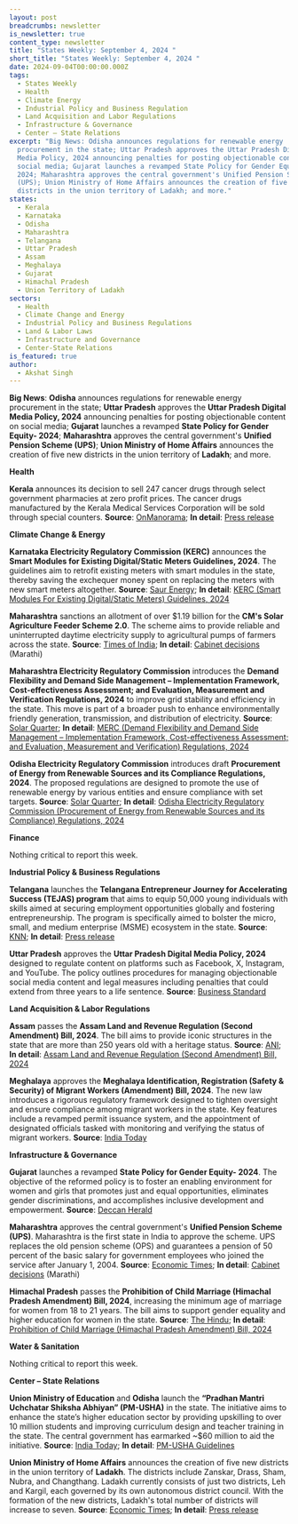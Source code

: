 ```yaml
---
layout: post
breadcrumbs: newsletter
is_newsletter: true
content_type: newsletter
title: "States Weekly: September 4, 2024 "
short_title: "States Weekly: September 4, 2024 "
date: 2024-09-04T00:00:00.000Z
tags:
  - States Weekly
  - Health
  - Climate Energy
  - Industrial Policy and Business Regulation
  - Land Acquisition and Labor Regulations
  - Infrastructure & Governance
  - Center – State Relations
excerpt: "Big News: Odisha announces regulations for renewable energy
  procurement in the state; Uttar Pradesh approves the Uttar Pradesh Digital
  Media Policy, 2024 announcing penalties for posting objectionable content on
  social media; Gujarat launches a revamped State Policy for Gender Equity-
  2024; Maharashtra approves the central government's Unified Pension Scheme
  (UPS); Union Ministry of Home Affairs announces the creation of five new
  districts in the union territory of Ladakh; and more."
states:
  - Kerala
  - Karnataka
  - Odisha
  - Maharashtra
  - Telangana
  - Uttar Pradesh
  - Assam
  - Meghalaya
  - Gujarat
  - Himachal Pradesh
  - Union Territory of Ladakh
sectors:
  - Health
  - Climate Change and Energy
  - Industrial Policy and Business Regulations
  - Land & Labor Laws
  - Infrastructure and Governance
  - Center-State Relations
is_featured: true
author:
  - Akshat Singh
---
```

**Big News**: **Odisha** announces regulations for renewable energy procurement in the state; **Uttar Pradesh** approves the **Uttar Pradesh Digital Media Policy, 2024** announcing penalties for posting objectionable content on social media; **Gujarat** launches a revamped **State Policy for Gender Equity- 2024**; **Maharashtra** approves the central government's **Unified Pension Scheme (UPS)**; **Union Ministry of Home Affairs** announces the creation of five new districts in the union territory of **Ladakh**; and more.

**Health**

**Kerala** announces its decision to sell 247 cancer drugs through select government pharmacies at zero profit prices. The cancer drugs manufactured by the Kerala Medical Services Corporation will be sold through special counters. **Source**: [OnManorama](https://www.onmanorama.com/news/kerala/2024/08/27/cancer-drugs-at-zero-profit-prices-kerala.html); **In detail**: [Press release](https://prdlive.kerala.gov.in/news/365432)

**Climate Change & Energy**

**Karnataka Electricity Regulatory Commission (KERC)** announces the **Smart Modules for Existing Digital/Static Meters Guidelines, 2024**. The guidelines aim to retrofit existing meters with smart modules in the state, thereby saving the exchequer money spent on replacing the meters with new smart meters altogether. **Source**: [Saur Energy](https://www.saurenergy.com/solar-energy-news/karnataka-kerc-issues-rules-to-transit-towards-smart-meters); **In detail**: [KERC (Smart Modules For Existing Digital/Static Meters) Guidelines, 2024](https://kerc.karnataka.gov.in/uploads/48731724744548.pdf)

**Maharashtra** sanctions an allotment of over $1.19 billion for the **CM's Solar Agriculture Feeder Scheme 2.0**. The scheme aims to provide reliable and uninterrupted daytime electricity supply to agricultural pumps of farmers across the state. **Source**: [Times of India](https://timesofindia.indiatimes.com/city/mumbai/maharashtra-cabinet-sanctions-over-rs-10000-crore-for-solarisation-project-in-state/articleshow/112827181.cms); **In detail**: [Cabinet decisions](https://www.maharashtra.gov.in/Upload/PDF/Cabinet-Decisions_Meeting-No-80_R.pdf) (Marathi)

**Maharashtra Electricity Regulatory Commission** introduces the **Demand Flexibility and Demand Side Management – Implementation Framework, Cost-effectiveness Assessment; and Evaluation, Measurement and Verification Regulations, 2024** to improve grid stability and efficiency in the state. This move is part of a broader push to enhance environmentally friendly generation, transmission, and distribution of electricity. **Source**: [Solar Quarter](https://solarquarter.com/2024/08/29/maharashtra-introduces-draft-demand-flexibility-regulations-framework-2024-to-enhance-grid-efficiency-and-support-renewable-energy/); **In detail**: [MERC (Demand Flexibility and Demand Side Management – Implementation Framework, Cost-effectiveness Assessment; and Evaluation, Measurement and Verification) Regulations, 2024](https://merc.gov.in/wp-content/uploads/2024/08/EM_Demand-Flexibility-DSM-Regulations-2024-2.pdf)

**Odisha Electricity Regulatory Commission** introduces draft **Procurement of Energy from Renewable Sources and its Compliance Regulations, 2024**. The proposed regulations are designed to promote the use of renewable energy by various entities and ensure compliance with set targets. **Source**: [Solar Quarter](https://solarquarter.com/2024/08/27/odisha-electricity-regulatory-commission-seeks-feedback-on-draft-renewable-energy-procurement-regulations-2024/); **In detail**: [Odisha Electricity Regulatory Commission (Procurement of Energy from Renewable Sources and its Compliance) Regulations, 2024](https://www.orierc.org/UploadData/LatestUpdates/f5ef5310-f86f-40ef-bdb8-50c4d9bed23d.pdf)

**Finance**

Nothing critical to report this week.

**Industrial Policy & Business Regulations**  

**Telangana** launches the **Telangana Entrepreneur Journey for Accelerating Success (TEJAS) program** that aims to equip 50,000 young individuals with skills aimed at securing employment opportunities globally and fostering entrepreneurship. The program is specifically aimed to bolster the micro, small, and medium enterprise (MSME) ecosystem in the state. **Source**: [KNN](https://knnindia.co.in/news/newsdetails/state/telangana-govt-launches-initiative-to-support-youth-employment-and-msme-growth); **In detail**: [Press release](https://www.nsic.co.in/Media/Details/4183#:~:text=In%20order%20to%20strengthen%20the,Industries%20Corporation%20Limited%20%28NSIC%29.)

**Uttar Pradesh** approves the **Uttar Pradesh Digital Media Policy, 2024** designed to regulate content on platforms such as Facebook, X, Instagram, and YouTube. The policy outlines procedures for managing objectionable social media content and legal measures including penalties that could extend from three years to a life sentence. **Source**: [Business Standard](https://www.business-standard.com/india-news/up-s-social-media-policy-life-term-for-anti-national-posts-cap-on-earning-124082800464_1.html)

**Land Acquisition & Labor Regulations**  

**Assam** passes the **Assam Land and Revenue Regulation (Second Amendment) Bill, 2024**. The bill aims to provide iconic structures in the state that are more than 250 years old with a heritage status. **Source**: [ANI](https://www.aninews.in/news/national/general-news/assam-assembly-passes-land-and-revenue-regulation-bill-to-safeguard-heritage-sites20240829213649/); **In detail**: [Assam Land and Revenue Regulation (Second Amendment) Bill, 2024](https://assambidhansabha.org/assets/uploads/bills/en/En_FUQKP1724769774.pdf)

**Meghalaya** approves the **Meghalaya Identification, Registration (Safety & Security) of Migrant Workers (Amendment) Bill, 2024**. The new law introduces a rigorous regulatory framework designed to tighten oversight and ensure compliance among migrant workers in the state. Key features include a revamped permit issuance system, and the appointment of designated officials tasked with monitoring and verifying the status of migrant workers. **Source**: [India Today](https://www.indiatodayne.in/meghalaya/story/meghalaya-cracks-down-on-illegal-migration-with-new-worker-regulation-amendments-1083757-2024-09-01)

**Infrastructure & Governance**

**Gujarat** launches a revamped **State Policy for Gender Equity- 2024**. The objective of the reformed policy is to foster an enabling environment for women and girls that promotes just and equal opportunities, eliminates gender discriminations, and accomplishes inclusive development and empowerment. **Source**: [Deccan Herald](https://www.deccanherald.com/india/gujarat/gujarat-govt-launches-reformulated-gender-policy-for-inclusive-development-empowerment-3172498)

**Maharashtra** approves the central government's **Unified Pension Scheme (UPS)**. Maharashtra is the first state in India to approve the scheme. UPS replaces the old pension scheme (OPS) and guarantees a pension of 50 percent of the basic salary for government employees who joined the service after January 1, 2004. **Source**: [Economic Times](https://economictimes.indiatimes.com/news/economy/policy/ups-scheme-news-maharashtra-becomes-first-state-to-approve-unified-pension-scheme/articleshow/112791800.cms); **In detail**: [Cabinet decisions](https://www.maharashtra.gov.in/Upload/PDF/Cabinet-Decisions_Meeting-No-80_R.pdf) (Marathi)

**Himachal Pradesh** passes the **Prohibition of Child Marriage (Himachal Pradesh Amendment) Bill, 2024**, increasing the minimum age of marriage for women from 18 to 21 years. The bill aims to support gender equality and higher education for women in the state. **Source**: [The Hindu](https://www.thehindu.com/news/national/himachal-pradesh/himachal-pradesh-raises-minimum-age-of-marriage-for-women-from-18-to-21-years/article68574251.ece); **In detail**: [Prohibition of Child Marriage (Himachal Pradesh Amendment) Bill, 2024](https://rajpatrahimachal.nic.in/OPENFILE1.aspx?ID=44395%20&etype=NSPECIAL)

**Water & Sanitation**

Nothing critical to report this week.

**Center – State Relations**

**Union Ministry of Education** and **Odisha** launch the **“Pradhan Mantri Uchchatar Shiksha Abhiyan” (PM-USHA)** in the state. The initiative aims to enhance the state’s higher education sector by providing upskilling to over 10 million students and improving curriculum design and teacher training in the state. The central government has earmarked ~$60 million to aid the initiative. **Source**: [India Today](https://www.indiatoday.in/education-today/news/story/odisha-launches-pm-usha-programme-to-boost-higher-education-2591700-2024-09-01); **In detail**: [PM-USHA Guidelines](https://www.education.gov.in/sites/upload_files/mhrd/files/upload_document/pm-usha_guidelines.pdf)

**Union Ministry of Home Affairs** announces the creation of five new districts in the union territory of **Ladakh**. The districts include Zanskar, Drass, Sham, Nubra, and Changthang. Ladakh currently consists of just two districts, Leh and Kargil, each governed by its own autonomous district council. With the formation of the new districts, Ladakh's total number of districts will increase to seven. **Source**: [Economic Times](https://economictimes.indiatimes.com/news/india/ladakhs-five-new-districts-announced-here-are-new-district-names-and-how-the-new-leh-ladakh-map-will-look/articleshow/112797754.cms); **In detail**: [Press release](https://pib.gov.in/PressReleaseIframePage.aspx?PRID=2048877)
